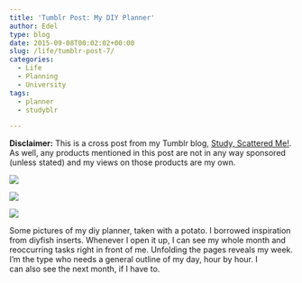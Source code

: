 ```yaml
---
title: 'Tumblr Post: My DIY Planner'
author: Edel
type: blog
date: 2015-09-08T00:02:02+00:00
slug: /life/tumblr-post-7/
categories:
  - Life
  - Planning
  - University
tags:
  - planner
  - studyblr

---
```

**Disclaimer:** This is a cross post from my Tumblr blog, [Study, Scattered Me!][1]. As well, any products mentioned in this post are not in any way sponsored (unless stated) and my views on those products are my own.

![][2]

![][3]

![][4]

Some pictures of my diy planner, taken with a potato. I borrowed inspiration from diyfish inserts. Whenever I open it up, I can see my whole month and reoccurring tasks right in front of me. Unfolding the pages reveals my week. I’m the type who needs a general outline of my day, hour by hour. I can also see the next month, if I have to.




 [1]: http://ift.tt/1WuOkm4
 [2]: http://ift.tt/1LgaXlw
 [3]: http://ift.tt/1isZVCB
 [4]: http://ift.tt/1LgaXlB